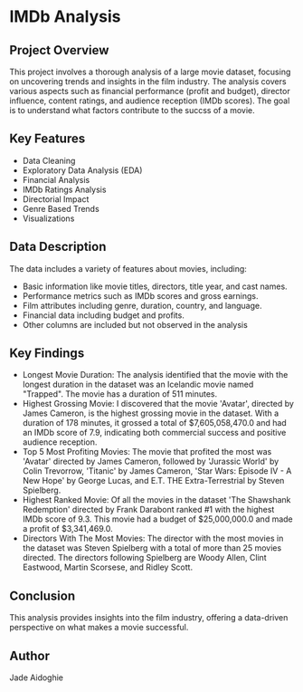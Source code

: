 # IMDb Analysis

## Project Overview
This project involves a thorough analysis of a large movie dataset, focusing on uncovering trends and insights in the film industry. The analysis covers various aspects such as financial performance (profit and budget), director influence, content ratings, and audience reception (IMDb scores). The goal is to understand what factors contribute to the succss of a movie.

## Key Features
- Data Cleaning
- Exploratory Data Analysis (EDA)
- Financial Analysis
- IMDb Ratings Analysis
- Directorial Impact
- Genre Based Trends
- Visualizations

## Data Description
The data includes a variety of features about movies, including:
- Basic information like movie titles, directors, title year, and cast names.
- Performance metrics such as IMDb scores and gross earnings.
- Film attributes including genre, duration, country, and language.
- Financial data including budget and profits.
- Other columns are included but not observed in the analysis

## Key Findings
- Longest Movie Duration: The analysis identified that the movie with the longest duration in the dataset was an Icelandic movie named "Trapped". The movie has a duration of 511 minutes.
- Highest Grossing Movie: I discovered that the movie 'Avatar', directed by James Cameron, is the highest grossing movie in the dataset. With a duration of 178 minutes, it grossed a total of $7,605,058,470.0 and had an IMDb score of 7.9, indicating both commercial success and positive audience reception.
- Top 5 Most Profiting Movies: The movie that profited the most was 'Avatar' directed by James Cameron, followed by 'Jurassic World' by Colin Trevorrow, 'Titanic' by James Cameron, 'Star Wars: Episode IV - A New Hope' by George Lucas, and E.T. THE Extra-Terrestrial by Steven Spielberg.
- Highest Ranked Movie: Of all the movies in the dataset 'The Shawshank Redemption' directed by Frank Darabont ranked #1 with the highest IMDb score of 9.3. This movie had a budget of $25,000,000.0 and made a profit of $3,341,469.0.
- Directors With The Most Movies: The director with the most movies in the dataset was Steven Spielberg with a total of more than 25 movies directed. The directors following Spielberg are Woody Allen, Clint Eastwood, Martin Scorsese, and Ridley Scott.

## Conclusion
This analysis provides insights into the film industry, offering a data-driven perspective on what makes a movie successful.

## Author
Jade Aidoghie
